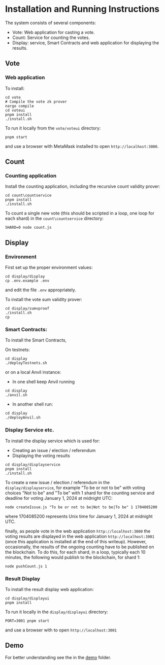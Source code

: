 # Installation and Running Instructions

The system consists of several components:
- Vote: Web application for casting a vote.
- Count: Service for counting the votes.
- Display: service, Smart Contracts and web application for displaying the results.

## Vote

### Web application

To install:
```
cd vote
# Compile the vote zk prover
nargo compile
cd voteui
pnpm install
./install.sh
```

To run it locally from the ```vote/voteui``` directory:
```
pnpm start
```
and use a browser with MetaMask installed to open ```http://localhost:3000```.

## Count

### Counting application

Install the counting application, including the recursive count validity prover:
```
cd count\countservice
pnpm install
./install.sh
```

To count a single new vote (this should be scripted in a loop, one loop for each shard) in the ```count\countservice``` directory:
```
SHARD=0 node count.js
```

## Display

### Environment

First set up the proper environment values:
```
cd display/display
cp .env.example .env
```
and edit the file ```.env``` appropriately.

To install the vote sum validity prover:
```
cd display/sumvproof
./install.sh
cp 
```

### Smart Contracts:

To install the Smart Contracts,

On testnets:
```
cd display
./deployTestnets.sh
```

or on a local Anvil instance:
- In one shell keep Anvil running
```
cd display
./anvil.sh
```
- In another shell run:
```
cd display
./deployAnvil.sh
```

### Display Service etc.

To install the display service which is used for:
- Creating an issue / election / referendum
- Displaying the voting results

```
cd display/displayservice
pnpm install
./install.sh
```

To create a new issue / election / referendum in the ```display/displayservice```, for example "To be or not to be" with voting choices "Not to be" and "To be" with 1 shard for the counting service and deadline for voting January 1, 2024 at midnight UTC:
```
node createIssue.js "To be or not to be|Not to be|To be" 1 1704085200
```
where 1704085200 represents Unix time for January 1, 2024 at midnight UTC.

finally, as people vote in the web application ```http://localhost:3000``` the voting results are displayed in the web application ```http://localhost:3001``` (once this application is installed at the end of this writeup). However, occasionally, the results of the ongoing counting have to be published on the blockchain. To do this, for each shard, in a loop, typically each 10 minutes, the following would publish to the blockchain, for shard 1:
```
node pushCount.js 1
```

### Result Display

To install the result display web application:

```
cd display/displayui
pnpm install
```

To run it locally in the ```display/displayui``` directory:
```
PORT=3001 pnpm start
```
and use a browser with to open ```http://localhost:3001```


## Demo

For better understanding see the in the [demo](./demo/README.md) folder.